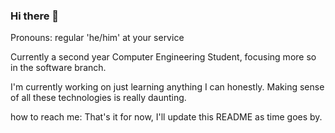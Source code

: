 ### Hi there 👋
Pronouns: regular 'he/him' at your service

Currently a second year Computer Engineering Student, focusing more so in the software branch.

I'm currently working on just learning anything I can honestly. Making sense of all these technologies is really daunting.

how to reach me:
That's it for now, I'll update this README as time goes by.
